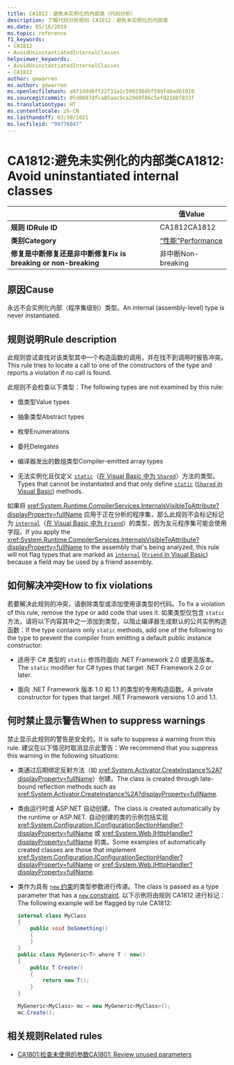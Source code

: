 ```yaml
---
title: CA1812：避免未实例化的内部类（代码分析）
description: 了解代码分析规则 CA1812：避免未实例化的内部类
ms.date: 05/16/2019
ms.topic: reference
f1_keywords:
- CA1812
- AvoidUninstantiatedInternalClasses
helpviewer_keywords:
- AvoidUninstantiatedInternalClasses
- CA1812
author: gewarren
ms.author: gewarren
ms.openlocfilehash: a971ddd6ff22f31a1c599236dbf599f48adb1010
ms.sourcegitcommit: 05d0087dfca85aac9ca2960f86c5efd218bf833f
ms.translationtype: HT
ms.contentlocale: zh-CN
ms.lasthandoff: 03/30/2021
ms.locfileid: "99776847"
---
```

# <a name="ca1812-avoid-uninstantiated-internal-classes"></a><span data-ttu-id="e5881-103">CA1812:避免未实例化的内部类</span><span class="sxs-lookup"><span data-stu-id="e5881-103">CA1812: Avoid uninstantiated internal classes</span></span>

| | <span data-ttu-id="e5881-104">值</span><span class="sxs-lookup"><span data-stu-id="e5881-104">Value</span></span> |
|-|-|
| <span data-ttu-id="e5881-105">**规则 ID**</span><span class="sxs-lookup"><span data-stu-id="e5881-105">**Rule ID**</span></span> |<span data-ttu-id="e5881-106">CA1812</span><span class="sxs-lookup"><span data-stu-id="e5881-106">CA1812</span></span>|
| <span data-ttu-id="e5881-107">**类别**</span><span class="sxs-lookup"><span data-stu-id="e5881-107">**Category**</span></span> |[<span data-ttu-id="e5881-108">“性能”</span><span class="sxs-lookup"><span data-stu-id="e5881-108">Performance</span></span>](performance-warnings.md)|
| <span data-ttu-id="e5881-109">**修复是中断修复还是非中断修复**</span><span class="sxs-lookup"><span data-stu-id="e5881-109">**Fix is breaking or non-breaking**</span></span> |<span data-ttu-id="e5881-110">非中断</span><span class="sxs-lookup"><span data-stu-id="e5881-110">Non-breaking</span></span>|

## <a name="cause"></a><span data-ttu-id="e5881-111">原因</span><span class="sxs-lookup"><span data-stu-id="e5881-111">Cause</span></span>

<span data-ttu-id="e5881-112">永远不会实例化内部（程序集级别）类型。</span><span class="sxs-lookup"><span data-stu-id="e5881-112">An internal (assembly-level) type is never instantiated.</span></span>

## <a name="rule-description"></a><span data-ttu-id="e5881-113">规则说明</span><span class="sxs-lookup"><span data-stu-id="e5881-113">Rule description</span></span>

<span data-ttu-id="e5881-114">此规则尝试查找对该类型其中一个构造函数的调用，并在找不到调用时报告冲突。</span><span class="sxs-lookup"><span data-stu-id="e5881-114">This rule tries to locate a call to one of the constructors of the type and reports a violation if no call is found.</span></span>

<span data-ttu-id="e5881-115">此规则不会检查以下类型：</span><span class="sxs-lookup"><span data-stu-id="e5881-115">The following types are not examined by this rule:</span></span>

- <span data-ttu-id="e5881-116">值类型</span><span class="sxs-lookup"><span data-stu-id="e5881-116">Value types</span></span>

- <span data-ttu-id="e5881-117">抽象类型</span><span class="sxs-lookup"><span data-stu-id="e5881-117">Abstract types</span></span>

- <span data-ttu-id="e5881-118">枚举</span><span class="sxs-lookup"><span data-stu-id="e5881-118">Enumerations</span></span>

- <span data-ttu-id="e5881-119">委托</span><span class="sxs-lookup"><span data-stu-id="e5881-119">Delegates</span></span>

- <span data-ttu-id="e5881-120">编译器发出的数组类型</span><span class="sxs-lookup"><span data-stu-id="e5881-120">Compiler-emitted array types</span></span>

- <span data-ttu-id="e5881-121">无法实例化且仅定义 [`static`](../../../csharp/language-reference/keywords/static.md)（[在 Visual Basic 中为 `Shared`](../../../visual-basic/language-reference/modifiers/shared.md)）方法的类型。</span><span class="sxs-lookup"><span data-stu-id="e5881-121">Types that cannot be instantiated and that only define [`static`](../../../csharp/language-reference/keywords/static.md) ([`Shared` in Visual Basic](../../../visual-basic/language-reference/modifiers/shared.md)) methods.</span></span>

<span data-ttu-id="e5881-122">如果将 <xref:System.Runtime.CompilerServices.InternalsVisibleToAttribute?displayProperty=fullName> 应用于正在分析的程序集，那么此规则不会标记标记为 [`internal`](../../../csharp/language-reference/keywords/internal.md)（[在 Visual Basic 中为 `Friend`](../../../visual-basic/language-reference/modifiers/friend.md)）的类型，因为友元程序集可能会使用字段。</span><span class="sxs-lookup"><span data-stu-id="e5881-122">If you apply the <xref:System.Runtime.CompilerServices.InternalsVisibleToAttribute?displayProperty=fullName> to the assembly that's being analyzed, this rule will not flag types that are marked as [`internal`](../../../csharp/language-reference/keywords/internal.md) ([`Friend` in Visual Basic](../../../visual-basic/language-reference/modifiers/friend.md)) because a field may be used by a friend assembly.</span></span>

## <a name="how-to-fix-violations"></a><span data-ttu-id="e5881-123">如何解决冲突</span><span class="sxs-lookup"><span data-stu-id="e5881-123">How to fix violations</span></span>

<span data-ttu-id="e5881-124">若要解决此规则的冲突，请删除类型或添加使用该类型的代码。</span><span class="sxs-lookup"><span data-stu-id="e5881-124">To fix a violation of this rule, remove the type or add code that uses it.</span></span> <span data-ttu-id="e5881-125">如果类型仅包含 `static` 方法，请将以下内容其中之一添加到类型，以阻止编译器生成默认的公共实例构造函数：</span><span class="sxs-lookup"><span data-stu-id="e5881-125">If the type contains only `static` methods, add one of the following to the type to prevent the compiler from emitting a default public instance constructor:</span></span>

- <span data-ttu-id="e5881-126">适用于 C# 类型的 `static` 修饰符面向 .NET Framework 2.0 或更高版本。</span><span class="sxs-lookup"><span data-stu-id="e5881-126">The `static` modifier for C# types that target .NET Framework 2.0 or later.</span></span>

- <span data-ttu-id="e5881-127">面向 .NET Framework 版本 1.0 和 1.1 的类型的专用构造函数。</span><span class="sxs-lookup"><span data-stu-id="e5881-127">A private constructor for types that target .NET Framework versions 1.0 and 1.1.</span></span>

## <a name="when-to-suppress-warnings"></a><span data-ttu-id="e5881-128">何时禁止显示警告</span><span class="sxs-lookup"><span data-stu-id="e5881-128">When to suppress warnings</span></span>

<span data-ttu-id="e5881-129">禁止显示此规则的警告是安全的。</span><span class="sxs-lookup"><span data-stu-id="e5881-129">It is safe to suppress a warning from this rule.</span></span> <span data-ttu-id="e5881-130">建议在以下情况时取消显示此警告：</span><span class="sxs-lookup"><span data-stu-id="e5881-130">We recommend that you suppress this warning in the following situations:</span></span>

- <span data-ttu-id="e5881-131">类通过后期绑定反射方法（如 <xref:System.Activator.CreateInstance%2A?displayProperty=fullName>）创建。</span><span class="sxs-lookup"><span data-stu-id="e5881-131">The class is created through late-bound reflection methods such as <xref:System.Activator.CreateInstance%2A?displayProperty=fullName>.</span></span>

- <span data-ttu-id="e5881-132">类由运行时或 ASP.NET 自动创建。</span><span class="sxs-lookup"><span data-stu-id="e5881-132">The class is created automatically by the runtime or ASP.NET.</span></span> <span data-ttu-id="e5881-133">自动创建的类的示例包括实现 <xref:System.Configuration.IConfigurationSectionHandler?displayProperty=fullName> 或 <xref:System.Web.IHttpHandler?displayProperty=fullName> 的类。</span><span class="sxs-lookup"><span data-stu-id="e5881-133">Some examples of automatically created classes are those that implement <xref:System.Configuration.IConfigurationSectionHandler?displayProperty=fullName> or <xref:System.Web.IHttpHandler?displayProperty=fullName>.</span></span>

- <span data-ttu-id="e5881-134">类作为具有 [`new` 约束](../../../csharp/language-reference/keywords/new-constraint.md)的类型参数进行传递。</span><span class="sxs-lookup"><span data-stu-id="e5881-134">The class is passed as a type parameter that has a [`new` constraint](../../../csharp/language-reference/keywords/new-constraint.md).</span></span> <span data-ttu-id="e5881-135">以下示例将由规则 CA1812 进行标记：</span><span class="sxs-lookup"><span data-stu-id="e5881-135">The following example will be flagged by rule CA1812:</span></span>

    ```csharp
    internal class MyClass
    {
        public void DoSomething()
        {
        }
    }
    public class MyGeneric<T> where T : new()
    {
        public T Create()
        {
            return new T();
        }
    }

    MyGeneric<MyClass> mc = new MyGeneric<MyClass>();
    mc.Create();
    ```

## <a name="related-rules"></a><span data-ttu-id="e5881-136">相关规则</span><span class="sxs-lookup"><span data-stu-id="e5881-136">Related rules</span></span>

- [<span data-ttu-id="e5881-137">CA1801:检查未使用的参数</span><span class="sxs-lookup"><span data-stu-id="e5881-137">CA1801: Review unused parameters</span></span>](ca1801.md)
